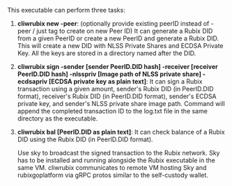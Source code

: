 This executable can perform three tasks:

1. **cliwrubix new -peer**: (optionally provide existing peerID instead of -peer / just tag to create on new Peer ID) It can generate a Rubix DID from a given PeerID or create a new PeerID and generate a Rubix DID. This will create a new DID with NLSS Private Shares and ECDSA Private Key. All the keys are stored in a directory named after the DID.
2. **cliwrubix sign -sender [sender PeerID.DID hash] -receiver [receiver PeerID.DID hash] -nlsspriv [Image path of NLSS private share] -ecdsapriv [ECDSA private key as plain text]**: It can sign a Rubix transaction using a given amount, sender's Rubix DID (in PeerID.DID format), receiver's Rubix DID (in PeerID.DID format), sender's ECDSA private key, and sender's NLSS private share image path. Command will append the completed transaction ID to the log.txt file in the same directory as the executable.
3. **cliwrubix bal [PeerID.DID as plain text]**: It can check balance of a Rubix DID using the Rubix DID (in PeerID.DID format).

    Use sky to broadcast the signed transaction to the Rubix network. Sky has to be installed and running alongside the Rubix executable in the same VM. cliwrubix communicates to remote VM hosting Sky and rubixgoplatform via gRPC protos similar to the self-custody wallet.
